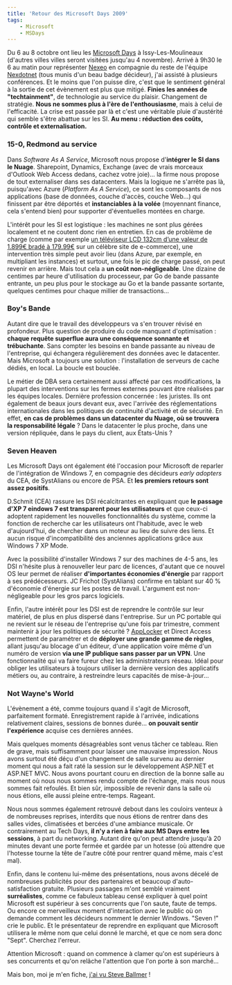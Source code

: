 ```yaml
---
title: 'Retour des Microsoft Days 2009'
tags:
    - Microsoft
    - MSDays
---
```


Du 6 au 8 octobre ont lieu les
[Microsoft Days](http://www.microsoft.com/france/microsoft-days/) à
Issy-Les-Moulineaux (d'autres villes villes seront visitées jusqu'au 4
novembre). Arrivé à 9h30 le 6 au matin pour représenter
[Nexeo](https://www.nexeo.fr/) en compagnie du reste de l'équipe
[Nexdotnet](http://nexdotnet.nexeo.fr/) (tous munis d'un beau badge décideur),
j'ai assisté à plusieurs conférences. Et le moins que l'on puisse dire, c'est
que le sentiment général à la sortie de cet évènement est plus que mitigé.
**Finies les années de "techtainment"**, de technologie au service du plaisir.
Changement de stratégie. **Nous ne sommes plus à l'ère de l'enthousiasme**, mais
à celui de l'efficacité. La crise est passée par là et c'est une véritable pluie
d'austérité qui semble s'être abattue sur les SI. **Au menu : réduction des
coûts, contrôle et externalisation.**

<!-- more -->

### 15-0, Redmond au service

Dans _Software As A Service_, Microsoft nous propose d'**intégrer le SI dans le
Nuage**. Sharepoint, Dynamics, Exchange (avec de vrais morceaux d'Outlook Web
Access dedans, cachez votre joie)… la firme nous propose de tout externaliser
dans ses datacenters. Mais la logique ne s'arrête pas là, puisqu'avec Azure
(_Platform As A Service_), ce sont les composants de nos applications (base de
données, couche d'accès, couche Web…) qui finissent par être déportés et
**instanciables à la volée** (moyennant finance, cela s'entend bien) pour
supporter d'éventuelles montées en charge.

L'intérêt pour les SI est logistique : les machines ne sont plus gérées
localement et ne coutent donc rien en entretien. En cas de problème de charge
(comme par exemple
[un téléviseur LCD 132cm d’une valeur de 1.899€ bradé à 179.99€](http://www.generation-nt.com/3-suisses-ecran-plat-samsung-actualite-849541.html)
sur un célèbre site de e-commerce), une intervention très simple peut avoir lieu
(dans Azure, par exemple, en multipliant les instances) et surtout, une fois le
pic de charge passé, on peut revenir en arrière. Mais tout cela a **un coût
non-négligeable**. Une dizaine de centimes par heure d'utilisation du
processeur, par Go de bande passante entrante, un peu plus pour le stockage au
Go et la bande passante sortante, quelques centimes pour chaque millier de
transactions…

### Boy's Bande

Autant dire que le travail des développeurs va s'en trouver révisé en
profondeur. Plus question de produire du code manquant d'optimisation : **chaque
requête superflue aura une conséquence sonnante et trébuchante**. Sans compter
les besoins en bande passante au niveau de l'entreprise, qui échangera
régulièrement des données avec le datacenter. Mais Microsoft a toujours une
solution : l'installation de serveurs de cache dédiés, en local. La boucle est
bouclée.

Le métier de DBA sera certainement aussi affecté par ces modifications, la
plupart des interventions sur les fermes externes pouvant être réalisées par les
équipes locales. Dernière profession concernée : les juristes. Ils ont également
de beaux jours devant eux, avec l'arrivée des réglementations internationales
dans les politiques de continuité d'activité et de sécurité. En effet, **en cas
de problèmes dans un datacenter du Nuage, où se trouvera la responsabilité
légale** ? Dans le datacenter le plus proche, dans une version répliquée, dans
le pays du client, aux États-Unis ?

### Seven Heaven

Les Microsoft Days ont également été l'occasion pour Microsoft de reparler de
l'intégration de Windows 7, en compagnie des décideurs _early adopters_ du CEA,
de SystAlians ou encore de PSA. Et **les premiers retours sont assez positifs**.

D.Schmit (CEA) rassure les DSI récalcitrantes en expliquant que **le passage
d'XP 7 eindows 7 est transparent pour les utilisateurs** et que ceux-ci adoptent
rapidement les nouvelles fonctionnalités du système, comme la fonction de
recherche car les utilisateurs ont l'habitude, avec le web d'aujourd'hui, de
chercher dans un moteur au lieu de suivre des liens. Et aucun risque
d'incompatibilité des anciennes applications grâce aux Windows 7 XP Mode.

Avec la possibilité d'installer Windows 7 sur des machines de 4-5 ans, les DSI
n'hésite plus à renouveller leur parc de licences, d'autant que ce nouvel OS
leur permet de réaliser **d'importantes économies d'énergie** par rapport à ses
prédécesseurs. JC Frichot (SystAlians) confirme en tablant sur 40 % d'économie
d'énergie sur les postes de travail. L'argument est non-négligeable pour les
gros parcs logiciels.

Enfin, l'autre intérêt pour les DSI est de reprendre le contrôle sur leur
matériel, de plus en plus dispersé dans l'entreprise. Sur un PC portable qui ne
revient sur le réseau de l'entreprise qu'une fois par trimestre, comment
maintenir à jour les politiques de sécurité ?
[AppLocker](http://microsofttouch.fr/default/b/js/archive/2009/08/22/comprendre-applocker.aspx)
et Direct Access permettent de paramétrer et de **déployer une grande gamme de
règles**, allant jusqu'au blocage d'un éditeur, d'une application voire même
d'un numéro de version **via une IP publique sans passer par un VPN**. Une
fonctionnalité qui va faire fureur chez les administrateurs réseau. Idéal pour
obliger les utilisateurs à toujours utiliser la dernière version des applicatifs
métiers ou, au contraire, à restreindre leurs capacités de mise-à-jour…

### Not Wayne's World

L'évènement a été, comme toujours quand il s'agit de Microsoft, parfaitement
formaté. Enregistrement rapide à l'arrivée, indications relativement claires,
sessions de bonnes durée… **on pouvait sentir l'expérience** acquise ces
dernières années.

Mais quelques moments désagréables sont venus tâcher ce tableau. Rien de grave,
mais suffisamment pour laisser une mauvaise impression. Nous avons surtout été
déçu d'un changement de salle survenu au dernier moment qui nous a fait raté la
session sur le développement ASP.NET et ASP.NET MVC. Nous avons pourtant couru
en direction de la bonne salle au moment où nous nous sommes rendu compte de
l'échange, mais nous nous sommes fait refoulés. Et bien sûr, impossible de
revenir dans la salle où nous étions, elle aussi pleine entre-temps. Rageant.

Nous nous sommes également retrouvé debout dans les couloirs venteux à de
nombreuses reprises, interdits que nous étions de rentrer dans des salles vides,
climatisées et bercées d'une ambiance musicale. Or contrairement au Tech Days,
**il n'y a rien à faire aux MS Days entre les sessions**, à part du networking.
Autant dire qu'on peut attendre jusqu'à 20 minutes devant une porte fermée et
gardée par un hotesse (où attendre que l'hotesse tourne la tête de l'autre côté
pour rentrer quand même, mais c'est mal).

Enfin, dans le contenu lui-même des présentations, nous avons décelé de
nombreuses publicités pour des partenaires et beaucoup d'auto-satisfaction
gratuite. Plusieurs passages m'ont semblé vraiment **surréalistes**, comme ce
fabuleux tableau censé expliquer à quel point Microsoft est supérieur à ses
concurrents que l'on saute, faute de temps. Ou encore ce merveilleux moment
d'interaction avec le public où on demande comment les décideurs nomment le
dernier Windows. "Seven !" crie le public. Et le présentateur de reprendre en
expliquant que Microsoft utilisera le même nom que celui donné le marché, et que
ce nom sera donc "Sept". Cherchez l'erreur.

Attention Microsoft : quand on commence à clamer qu'on est supérieurs à ses
concurrents et qu'on relâche l'attention que l'on porte à son marché…

Mais bon, moi je m'en fiche, [j'ai vu Steve Ballmer](http://twitpic.com/kh5ja) !
